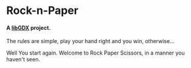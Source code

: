 # Rock-n-Paper
#### A [libGDX](https://libgdx.com/) project.

The rules are simple, play your hand right and you win, otherwise...

Well You start again. Welcome to Rock Paper Scissors, in a manner you haven't seen.
